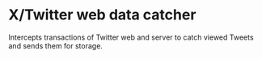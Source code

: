 # X/Twitter web data catcher
Intercepts transactions of Twitter web and server to catch viewed Tweets and sends them for storage.
